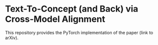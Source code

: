 # Text-To-Concept (and Back) via Cross-Model Alignment

This repository provides the PyTorch implementation of the paper (link to arXiv).
